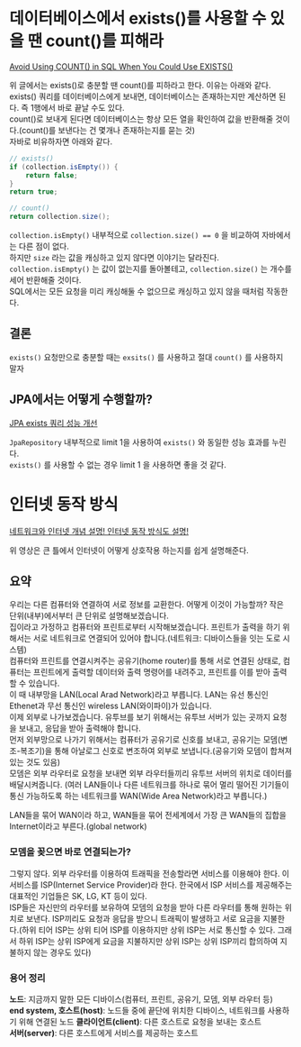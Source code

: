 # 데이터베이스에서 exists()를 사용할 수 있을 땐 count()를 피해라

[Avoid Using COUNT() in SQL When You Could Use EXISTS()](https://blog.jooq.org/avoid-using-count-in-sql-when-you-could-use-exists/)

위 글에서는 exists()로 충분할 땐 count()를 피하라고 한다. 이유는 아래와 같다.   
exists() 쿼리를 데이터베이스에게 보내면, 데이터베이스는 존재하는지만 계산하면 된다. 즉 1행에서 바로 끝날 수도 있다.   
count()로 보내게 된다면 데이터베이스는 항상 모든 열을 확인하여 값을 반환해줄 것이다.(count()를 보낸다는 건 몇개나 존재하는지를 묻는 것)   
자바로 비유하자면 아래와 같다.   
```java
// exists()
if (collection.isEmpty()) {
    return false;
}
return true;

// count()
return collection.size();
```

`collection.isEmpty()` 내부적으로 `collection.size() == 0` 을 비교하여 자바에서는 다른 점이 없다.   
하지만 `size` 라는 값을 캐싱하고 있지 않다면 이야기는 달라진다. `collection.isEmpty()` 는 값이 없는지를 돌아볼테고, `collection.size()` 는 개수를 세어 반환해줄 것이다.   
SQL에서는 모든 요청을 미리 캐싱해둘 수 없으므로 캐싱하고 있지 않을 때처럼 작동한다.

## 결론

`exists()` 요청만으로 충분할 때는 `exsits()` 를 사용하고 절대 `count()` 를 사용하지 말자

## JPA에서는 어떻게 수행할까?

[JPA exists 쿼리 성능 개선](https://jojoldu.tistory.com/516)

`JpaRepository` 내부적으로 limit 1을 사용하여 `exists()` 와 동일한 성능 효과를 누린다.   
`exists()` 를 사용할 수 없는 경우 limit 1 을 사용하면 좋을 것 같다.

# 인터넷 동작 방식

[네트워크와 인터넷 개념 설명! 인터넷 동작 방식도 설명!](https://www.youtube.com/watch?v=oFKYzp6gGfc&t=717s)

위 영상은 큰 틀에서 인터넷이 어떻게 상호작용 하는지를 쉽게 설명해준다.   

## 요약

우리는 다른 컴퓨터와 연결하여 서로 정보를 교환한다. 어떻게 이것이 가능할까? 작은 단위(내부)에서부터 큰 단위로 설명해보겠습니다.   
집이라고 가정하고 컴퓨터와 프린트로부터 시작해보겠습니다. 프린트가 출력을 하기 위해서는 서로 네트워크로 연결되어 있어야 합니다.(네트워크: 디바이스들을 잇는 도로 시스템)   
컴퓨터와 프린트를 연결시켜주는 공유기(home router)를 통해 서로 연결된 상태로, 컴퓨터는 프린트에게 출력할 데이터와 출력 명령어를 내려주고, 프린트를 이를 받아 출력할 수 있습니다.   
이 때 내부망을 LAN(Local Arad Network)라고 부릅니다. LAN는 유선 통신인 Ethenet과 무선 통신인 wireless LAN(와이파이)가 있습니다.   
이제 외부로 나가보겠습니다. 유투브를 보기 위해서는 유투브 서버가 있는 곳까지 요청을 보내고, 응답을 받아 출력해야 합니다.   
먼저 외부망으로 나가기 위해서는 컴퓨터가 공유기로 신호를 보내고, 공유기는 모뎀(변조-복조기)을 통해 아날로그 신호로 변조하여 외부로 보냅니다.(공유기와 모뎀이 합쳐져 있는 것도 있음)   
모뎀은 외부 라우터로 요청을 보내면 외부 라우터들끼리 유투브 서버의 위치로 데이터를 배달시켜줍니다. (여러 LAN들이나 다른 네트워크를 하나로 묶어 멀리 떨어진 기기들이 통신 가능하도록 하는 네트워크를 WAN(Wide Area Network)라고 부릅니다.)   

LAN들을 묶어 WAN이라 하고, WAN들을 묶어 전세계에서 가장 큰 WAN들의 집합을 Internet이라고 부른다.(global network)

### 모뎀을 꽂으면 바로 연결되는가?

그렇지 않다. 외부 라우터를 이용하여 트래픽을 전송할라면 서비스를 이용해야 한다. 이 서비스를 ISP(Internet Service Provider)라 한다. 한국에서 ISP 서비스를 제공해주는 대표적인 기업들은 SK, LG, KT 등이 있다.   
ISP들은 자신만의 라우터를 보유하여 모뎀의 요청을 받아 다른 라우터를 통해 원하는 위치로 보낸다. ISP끼리도 요청과 응답을 받으니 트래픽이 발생하고 서로 요금을 지불한다.(하위 티어 ISP는 상위 티어 ISP를 이용하지만 상위 ISP는 서로 통신할 수 있다. 그래서 하위 ISP는 상위 ISP에게 요금을 지불하지만 상위 ISP는 상위 ISP끼리 합의하여 지불하지 않는 경우도 있다)   

### 용어 정리

**노드**: 지금까지 말한 모든 디바이스(컴퓨터, 프린트, 공유기, 모뎀, 외부 라우터 등)   
**end system, 호스트(host)**: 노드들 중에 끝단에 위치한 디바이스, 네트워크를 사용하기 위해 연결된 노드
**클라이언트(client)**: 다른 호스트로 요청을 보내는 호스트   
**서버(server)**: 다른 호스트에게 서비스를 제공하는 호스트   
